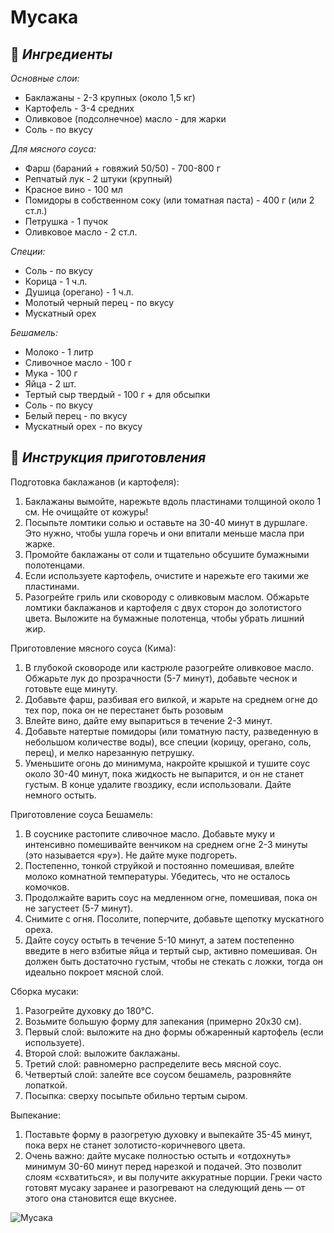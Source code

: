 # Мусака

## 🛒 *Ингредиенты* 
*Основные слои:*
- Баклажаны - 2-3 крупных (около 1,5 кг)
- Картофель - 3-4 средних
- Оливковое (подсолнечное) масло - для жарки
- Соль - по вкусу

*Для мясного соуса:*
- Фарш (бараний + говяжий 50/50) - 700-800 г
- Репчатый лук - 2 штуки (крупный)
- Красное вино - 100 мл
- Помидоры в собственном соку (или томатная паста) - 400 г (или 2 ст.л.)
- Петрушка - 1 пучок
- Оливковое масло - 2 ст.л.

*Специи:*
- Соль - по вкусу
- Корица - 1 ч.л.
- Душица (орегано) - 1 ч.л.
- Молотый черный перец - по вкусу
- Мускатный орех

*Бешамель:*
- Молоко - 1 литр
- Сливочное масло - 100 г
- Мука - 100 г
- Яйца - 2 шт.
- Тертый сыр твердый - 100 г + для обсыпки
- Соль - по вкусу
- Белый перец - по вкусу
- Мускатный орех -  по вкусу


## 🔪 *Инструкция приготовления*  
Подготовка баклажанов (и картофеля):
1.	Баклажаны вымойте, нарежьте вдоль пластинами толщиной около 1 см. Не очищайте от кожуры!
2.	Посыпьте ломтики солью и оставьте на 30-40 минут в дуршлаге. Это нужно, чтобы ушла горечь и они впитали меньше масла при жарке.
3.	Промойте баклажаны от соли и тщательно обсушите бумажными полотенцами.
4.	Если используете картофель, очистите и нарежьте его такими же пластинами.
5.	Разогрейте гриль или сковороду с оливковым маслом. Обжарьте ломтики баклажанов и картофеля с двух сторон до золотистого цвета. Выложите на бумажные полотенца, чтобы убрать лишний жир.

Приготовление мясного соуса (Кима):
1.	В глубокой сковороде или кастрюле разогрейте оливковое масло. Обжарьте лук до прозрачности (5-7 минут), добавьте чеснок и готовьте еще минуту.
2.	Добавьте фарш, разбивая его вилкой, и жарьте на среднем огне до тех пор, пока он не перестанет быть розовым
3.	Влейте вино, дайте ему выпариться в течение 2-3 минут.
4.	Добавьте натертые помидоры (или томатную пасту, разведенную в небольшом количестве воды), все специи (корицу, орегано, соль, перец), и мелко нарезанную петрушку.
5.	Уменьшите огонь до минимума, накройте крышкой и тушите соус около 30-40 минут, пока жидкость не выпарится, и он не станет густым. В конце удалите гвоздику, если использовали. Дайте немного остыть.

Приготовление соуса Бешамель:
1.	В соуснике растопите сливочное масло. Добавьте муку и интенсивно помешивайте венчиком на среднем огне 2-3 минуты (это называется «ру»). Не дайте муке подгореть.
2.	Постепенно, тонкой струйкой и постоянно помешивая, влейте молоко комнатной температуры. Убедитесь, что не осталось комочков.
3.	Продолжайте варить соус на медленном огне, помешивая, пока он не загустеет (5-7 минут).
4.	Снимите с огня. Посолите, поперчите, добавьте щепотку мускатного ореха.
5.	Дайте соусу остыть в течение 5-10 минут, а затем постепенно введите в него взбитые яйца и тертый сыр, активно помешивая. Он должен быть достаточно густым, чтобы не стекать с ложки, тогда он идеально покроет мясной слой.

Сборка мусаки:
1.	Разогрейте духовку до 180°C.
2.	Возьмите большую форму для запекания (примерно 20x30 см).
3.	Первый слой: выложите на дно формы обжаренный картофель (если используете).
4.	Второй слой: выложите баклажаны.
5.	Третий слой: равномерно распределите весь мясной соус.
6.	Четвертый слой: залейте все соусом бешамель, разровняйте лопаткой.
7.	Посыпка: сверху посыпьте обильно тертым сыром.

Выпекание:
1.	Поставьте форму в разогретую духовку и выпекайте 35-45 минут, пока верх не станет золотисто-коричневого цвета.
2.	Очень важно: дайте мусаке полностью остыть и «отдохнуть» минимум 30-60 минут перед нарезкой и подачей. Это позволит слоям «схватиться», и вы получите аккуратные порции. Греки часто готовят мусаку заранее и разогревают на следующий день — от этого она становится еще вкуснее.

![Мусака](https://lifehacker.ru/wp-content/uploads/2020/06/shutterstock_137988506-1_1593502905-e1684763294470.jpg)
